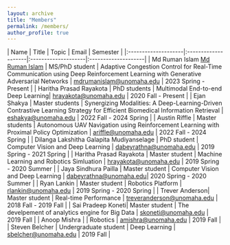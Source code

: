 ```yaml
---
layout: archive
title: "Members"
permalink: /members/
author_profile: true
---
```


|         Name        |     Title           |       Topic         |   Email             | Semester             |
|:--------------------|:--------------------|:--------------------|:--------------------| 
| Md Ruman Islam <span style="color:blue"> [Md Ruman Islam](https://rumanislam.me) </span> | MS/PhD student | Adaptive Congestion Control for Real-Time Communication using Deep Reinforcement Learning with Generative Adversarial Networks | mdrumanislam@unomaha.edu | 2023 Spring - Present |
| Haritha Prasad Rayakota | PhD students | Multimodal End-to-end Deep Learning| hrayakota@unomaha.edu | 2020 Fall - Present |
| Ejan Shakya | Master students | Synergizing Modalities: A Deep-Learning-Driven Contrastive Learning Strategy for Efficient Biomedical Information Retrieval | eshakya@unomaha.edu | 2022 Fall - 2024 Spring |
| Austin Riffle | Master students | Autonomous UAV Navigation using Reinforcement Learning with Proximal Policy Optimization | ariffle@unomaha.edu | 2022 Fall - 2024 Spring |
| Dilanga Lakshitha Galapita Mudiyanselage | PhD student | Computer Vision and Deep Learning | dabeyrathna@unomaha.edu | 2019 Spring - 2021 Spring |
| Haritha Prasad Rayakota | Master student | Machine Learning and Robotics Simluation | hrayakota@unomaha.edu | 2019 Spring - 2020 Summer |
| Jaya Sindhura Pailla | Master student | Computer Vision and Deep Learning | dabeyrathna@unomaha.edu| 2020 Spring - 2020 Summer |
| Ryan Lankin | Master student | Robotics Platform | rlankin@unomaha.edu | 2019 Spring - 2020 Spring |
| Trever Anderson| Master student | Real-time Performance |  treveranderson@unomaha.edu | 2018 Fall - 2019 Fall |
| Sai Pradeep Koneti| Master student | The develpement of analytics engine for Big Data |  skoneti@unomaha.edu | 2019 Fall |
| Anoop Mishra   |                      | Robotics    | amishra@unomaha.edu  | 2019 Fall |
| Steven Belcher | Undergraduate student | Deep Learning    | sbelcher@unomaha.edu | 2019 Fall |
